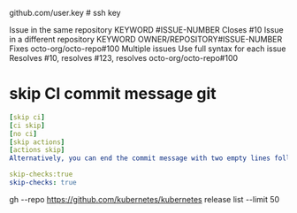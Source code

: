 github.com/user.key # ssh key

Issue in the same repository	KEYWORD #ISSUE-NUMBER	Closes #10
Issue in a different repository	KEYWORD OWNER/REPOSITORY#ISSUE-NUMBER	Fixes octo-org/octo-repo#100
Multiple issues	Use full syntax for each issue	Resolves #10, resolves #123, resolves octo-org/octo-repo#100


# skip CI commit message git
```yaml
[skip ci]
[ci skip]
[no ci]
[skip actions]
[actions skip]
Alternatively, you can end the commit message with two empty lines followed by either:

skip-checks:true
skip-checks: true
```
gh --repo https://github.com/kubernetes/kubernetes release list --limit 50
